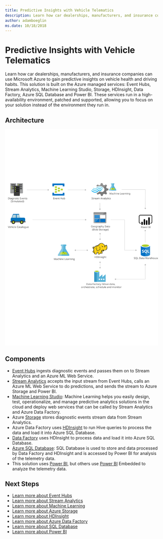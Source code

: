 ```yaml
---
title: Predictive Insights with Vehicle Telematics 
description: Learn how car dealerships, manufacturers, and insurance companies can use Microsoft Azure to gain predictive insights on vehicle health and driving habits.
author: adamboeglin
ms.date: 10/18/2018
---
```

# Predictive Insights with Vehicle Telematics 
Learn how car dealerships, manufacturers, and insurance companies can use Microsoft Azure to gain predictive insights on vehicle health and driving habits.
This solution is built on the Azure managed services: Event Hubs, Stream Analytics, Machine Learning Studio, Storage, HDInsight, Data Factory, Azure SQL Database and Power BI. These services run in a high-availability environment, patched and supported, allowing you to focus on your solution instead of the environment they run in.

## Architecture
<img src="media/predictive-insights-with-vehicle-telematics.svg" alt='architecture diagram' />

## Components
* [Event Hubs](http://azure.microsoft.com/services/event-hubs/) ingests diagnostic events and passes them on to Stream Analytics and an Azure ML Web Service.
* [Stream Analytics](http://azure.microsoft.com/services/stream-analytics/) accepts the input stream from Event Hubs, calls an Azure ML Web Service to do predictions, and sends the stream to Azure Storage and Power BI.
* [Machine Learning Studio](href="http://azure.microsoft.com/services/machine-learning-studio/): Machine Learning helps you easily design, test, operationalize, and manage predictive analytics solutions in the cloud and deploy web services that can be called by Stream Analytics and Azure Data Factory.
* Azure [Storage](http://azure.microsoft.com/services/storage/) stores diagnostic events stream data from Stream Analytics.
* Azure Data Factory uses [HDInsight](http://azure.microsoft.com/services/hdinsight/) to run Hive queries to process the data and load it into Azure SQL Database.
* [Data Factory](http://azure.microsoft.com/services/data-factory/) uses HDInsight to process data and load it into Azure SQL Database.
* [Azure SQL Database](href="http://azure.microsoft.com/services/sql-database/): SQL Database is used to store and data processed by Data Factory and HDInsight and is accessed by Power BI for analysis of the telemetry data.
* This solution uses [Power BI](https://powerbi.microsoft.com), but others use [Power BI](https://powerbi.microsoft.com) Embedded to analyze the telemetry data.

## Next Steps
* [Learn more about Event Hubs](https://docs.microsoft.com/azure/event-hubs/event-hubs-what-is-event-hubs)
* [Learn more about Stream Analytics](https://docs.microsoft.com/azure/stream-analytics/stream-analytics-introduction)
* [Learn more about Machine Learning](https://docs.microsoft.com/azure/machine-learning/machine-learning-what-is-machine-learning)
* [Learn more about Azure Storage](https://docs.microsoft.com/azure/storage/storage-introduction)
* [Learn more about HDInsight](https://docs.microsoft.com/azure/hdinsight/)
* [Learn more about Azure Data Factory](https://docs.microsoft.com/azure/data-factory/data-factory-introduction)
* [Learn more about SQL Database](https://docs.microsoft.com/azure/sql-database/)
* [Learn more about Power BI](https://powerbi.microsoft.com/documentation/powerbi-landing-page/)